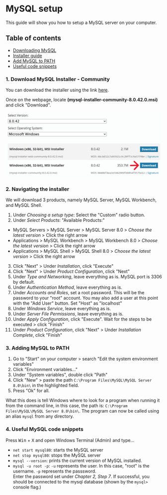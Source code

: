 # MySQL setup

This guide will show you how to setup a MySQL server on your computer.

## Table of contents
- [Downloading MySQL](#download-mysql-installer---community)
- [Installer guide](#2-navigating-the-installer)
- [Add MySQL to PATH](#3-adding-mysql-to-path)
- [Useful code snippets](#4-useful-mysql-code-snippets)

### 1. Download MySQL Installer - Community

You can download the installer using the link [here](https://dev.mysql.com/downloads/installer/).

Once on the webpage, locate **(mysql-installer-community-8.0.42.0.msi)** and click "Download".

![](media/mysql-installer.png)

### 2. Navigating the installer

We will download 3 products, namely MySQL Server, MySQL Workbench, and MySQL Shell.

1. Under *Choosing a setup type*: Select the "Custom" radio button.
2. Under *Select Products*: "Available Products:"  
- MySQL Servers > MySQL Server > MySQL Server 8.0 > *Choose the latest version* > Click the right arrow
- Applications > MySQL Workbench > MySQL Workbench 8.0 > *Choose the latest version* > Click the right arrow
- Applications > MySQL Shell > MySQL Shell 8.0 > *Choose the latest version* > Click the right arrow  
3. Click "Next" > Under *Installation*, click "Execute"
4. Click "Next" > Under *Product Configuration*, click "Next"
5. Under *Type and Networking*, leave everything as is. MySQL port is 3306 by default.
6. Under *Authentication Method*, leave everything as is.
7. Under *Accounts and Roles*, set a root password. This will be the password to your "root" account. You may also add a user at this point with the "Add User" button. Set "Host" as "localhost"
8. Under *Windows Service*, leave everything as is.
9. Under *Server File Permissions*, leave everything as is.
10. Under *Apply Configuration*, click "Execute". Wait for the steps to be executed > click "Finish"
11. Under *Product Configuration*, click "Next" > Under *Installation Complete*, click "Finish"

### 3. Adding MySQL to PATH

1. Go to "Start" on your computer > search "Edit the system environment variables"
2. Click "Environment variables..."
3. Under "System variables", double click "Path"
4. Click "New" > paste the path `C:\Program Files\MySQL\MySQL Server 8.0\bin\` in the highlighted field.
5. Press "Ok" for all.

What this does is tell Windows where to look for a program when running it from the command line, in this case, the path is: `C:\Program Files\MySQL\MySQL Server 8.0\bin\`. The program can now be called using an alias `mysql` from any directory.

### 4. Useful MySQL code snippets

 Press <kbd>Win</kbd> + <kbd>X</kbd> and open Windows Terminal (Admin) and type...
- `net start mysql80`: starts the MySQL server
- `net stop mysql80`: stops the MySQL server
- `mysql --version`: prints the current version of MySQL installed.
- `mysql -u root -p`: `-u` represents the user. In this case, "root" is the username. `-p` represents the passsword.  
Enter the password set under *Chapter 2, Step 7*. If successful, you should be connected to the mysql database (shown by the `mysql>` console flag.)
